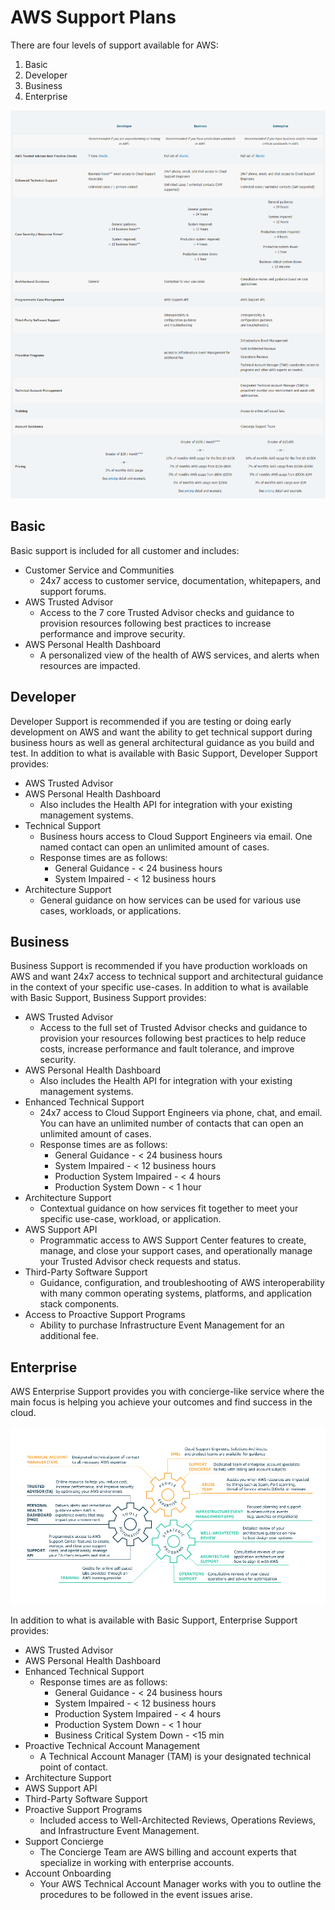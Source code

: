 # AWS Support Plans

There are four levels of support available for AWS:

1. Basic
1. Developer
1. Business
1. Enterprise

![AWS Support Plans Overview](images/Support_Plans.png)

## Basic

Basic support is included for all customer and includes:

- Customer Service and Communities
  - 24x7 access to customer service, documentation, whitepapers, and support forums.
- AWS Trusted Advisor
  - Access to the 7 core Trusted Advisor checks and guidance to provision
  resources following best practices to increase performance and improve security.
- AWS Personal Health Dashboard
  - A personalized view of the health of AWS services, and alerts when
  resources are impacted.

## Developer

Developer Support is recommended if you are testing or doing early development
on AWS and want the ability to get technical support during business hours as
well as general architectural guidance as you build and test. In addition to
what is available with Basic Support, Developer Support provides:

- AWS Trusted Advisor
- AWS Personal Health Dashboard
  - Also includes the Health API for integration with your existing management systems.
- Technical Support
  - Business hours access to Cloud Support Engineers via email. One named
  contact can open an unlimited amount of cases.
  - Response times are as follows:
    - General Guidance - < 24 business hours
    - System Impaired - < 12 business hours
- Architecture Support
  - General guidance on how services can be used for various use cases,
  workloads, or applications.

## Business

Business Support is recommended if you have production workloads on AWS and
want 24x7 access to technical support and architectural guidance in the
context of your specific use-cases. In addition to what is available with
Basic Support, Business Support provides:

- AWS Trusted Advisor
  - Access to the full set of Trusted Advisor checks and guidance to provision
  your resources following best practices to help reduce costs, increase
  performance and fault tolerance, and improve security.
- AWS Personal Health Dashboard
  - Also includes the Health API for integration with your existing management systems.
- Enhanced Technical Support
  - 24x7 access to Cloud Support Engineers via phone, chat, and email. You can
  have an unlimited number of contacts that can open an unlimited amount of cases.
  - Response times are as follows:
    - General Guidance - < 24 business hours
    - System Impaired - < 12 business hours
    - Production System Impaired - < 4 hours
    - Production System Down - < 1 hour
- Architecture Support
  - Contextual guidance on how services fit together to meet your specific
  use-case, workload, or application.
- AWS Support API
  - Programmatic access to AWS Support Center features to create, manage, and
  close your support cases, and operationally manage your Trusted Advisor
  check requests and status.
- Third-Party Software Support
  - Guidance, configuration, and troubleshooting of AWS interoperability with
  many common operating systems, platforms, and application stack components.
- Access to Proactive Support Programs
  - Ability to purchase Infrastructure Event Management for an additional fee.

## Enterprise

AWS Enterprise Support provides you with concierge-like service where the main
focus is helping you achieve your outcomes and find success in the cloud.

![Enterprise Support Overview](images/ES_Overview.png)

In addition to what is available with Basic Support, Enterprise Support provides:

- AWS Trusted Advisor
- AWS Personal Health Dashboard
- Enhanced Technical Support
  - Response times are as follows:
    - General Guidance - < 24 business hours
    - System Impaired - < 12 business hours
    - Production System Impaired - < 4 hours
    - Production System Down - < 1 hour
    - Business Critical System Down - <15 min
- Proactive Technical Account Management
  - A Technical Account Manager (TAM) is your designated technical point of contact.
- Architecture Support
- AWS Support API
- Third-Party Software Support
- Proactive Support Programs
  - Included access to Well-Architected Reviews, Operations Reviews, and
  Infrastructure Event Management.
- Support Concierge
  - The Concierge Team are AWS billing and account experts that specialize in
  working with enterprise accounts.
- Account Onboarding
  - Your AWS Technical Account Manager works with you to outline the
  procedures to be followed in the event issues arise.
